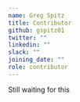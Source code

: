 ```yaml
---
name: Greg Spitz
title: Contributor
github: gspitz01
twitter: ""
linkedin: ""
slack: ""
joining_date: ""
role: contributor
---
```


Still waiting for this
